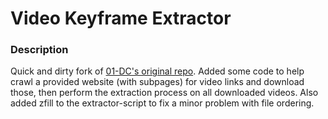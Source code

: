 # Video Keyframe Extractor

### Description

Quick and dirty fork of [01-DC's original repo](https://github.com/01-DC/video-keyframe-extractor). 
Added some code to help crawl a provided website (with subpages) for video links and download those,
then perform the extraction process on all downloaded videos. Also added zfill to the extractor-script
to fix a minor problem with file ordering.

